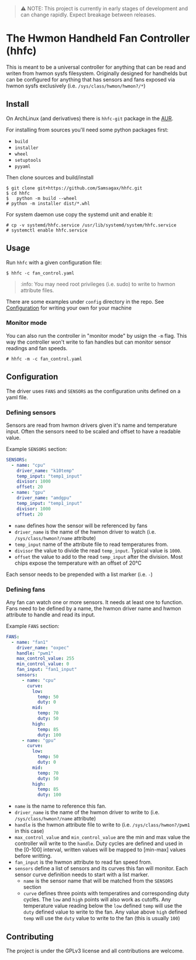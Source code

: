 > :warning: NOTE: This project is currently in early stages of development and
> can change rapidly. Expect breakage between releases.

# The Hwmon Handheld Fan Controller (hhfc)

This is meant to be a universal controller for anything that can be read
and writen from hwmon sysfs filesystem.
Originally designed for handhelds but can be configured for anything that has
sensors and fans exposed via hwmon sysfs exclusively
(i.e. `/sys/class/hwmon/hwmon?/*`)

## Install
On ArchLinux (and derivatives) there is `hhfc-git` package in the
[AUR](https://aur.archlinux.org/packages/hhfc-git).

For installing from sources you'll need some python packages first:
 - `build`
 - `installer`
 - `wheel`
 - `setuptools`
 - `pyyaml`

Then clone sources and build/install

```shell
$ git clone git+https://github.com/Samsagax/hhfc.git
$ cd hhfc
$	python -m build --wheel
# python -m installer dist/*.whl
```

For system daemon use copy the systemd unit and enable it:
```shell
# cp -v systemd/hhfc.service /usr/lib/systemd/system/hhfc.service
# systemctl enable hhfc.service
```

## Usage
Run `hhfc` with a given configuration file:
```shell
$ hhfc -c fan_control.yaml
```

> :info: You may need root privileges (i.e. sudo) to write to hwmon
> attribute files.

There are some examples under `config` directory in the repo.
See [Configuration](#configuration) for writing your own for your machine

### Monitor mode
You can also run the controller in "monitor mode" by usign the `-m` flag.
This way the controller won't write to fan handles but can monitor sensor
readings and fan speeds.
```shell
# hhfc -m -c fan_control.yaml
```

## Configuration
The driver uses `FANS` and `SENSORS` as the configuration units defined on
a yaml file.

### Defining sensors
Sensors are read from hwmon drivers given it's name and temperature input.
Often the sensors need to be scaled and offset to have a readable value.

Example `SENSORS` section:
```yaml
SENSORS:
  - name: "cpu"
    driver_name: "k10temp"
    temp_input: "temp1_input"
    divisor: 1000
    offset: 20
  - name: "gpu"
    driver_name: "amdgpu"
    temp_input: "temp1_input"
    divisor: 1000
    offset: 20
```

- `name` defines how the sensor will be referenced by fans
- `driver_name` is the name of the hwmon driver to watch (i.e.
`/sys/class/hwmon?/name` attribute)
- `temp_input` name of the attribute file to read temperatures from.
- `divisor` the value to divide the read `temp_input`. Typical value is `1000`.
- `offset` the value to add to the read `temp_input` after the division. Most
chips expose the temperature with an offset of 20°C

Each sensor needs to be prepended with a list marker (i.e. `-`)

### Defining fans
Any fan can watch one or more sensors. It needs at least one to function. Fans
need to be defined by a name, the hwmon driver name and hwmon attribute to
handle and read its input.

Example `FANS` section:
```yaml
FANS:
  - name: "fan1"
    driver_name: "oxpec"
    handle: "pwm1"
    max_control_value: 255
    min_control_value: 0
    fan_input: "fan1_input"
    sensors:
      - name: "cpu"
        curve:
          low:
            temp: 50
            duty: 0
          mid:
            temp: 70
            duty: 50
          high:
            temp: 85
            duty: 100
      - name: "gpu"
        curve:
          low:
            temp: 50
            duty: 0
          mid:
            temp: 70
            duty: 50
          high:
            temp: 85
            duty: 100
```

- `name` is the name to reference this fan.
- `driver_name` is the name of the hwmon driver to write to (i.e.
`/sys/class/hwmon?/name` attribute)
- `handle` is the hwmon attribute file to write to (i.e.
`/sys/class/hwmon?/pwm1` in this case)
- `max_control_value` and `min_control_value` are the min and max value the
controller will write to the `handle`. Duty cycles are defined and used in the
[0-100] interval, written values will be mapped to [min-max] values before
writting.
- `fan_input` is the hwmon attribute to read fan speed from.
- `sensors` define a list of sensors and its curves this fan will monitor. Each
sensor curve definition needs to start with a list marker.
	- `name` is the sensor name that will be matched from the `SENSORS` section
	- `curve` defines three points with temperatires and corresponding duty
cycles. The `low` and `high` points will also work as cutoffs. Any temperature
value reading below the `low` defined `temp` will use the `duty` defined value
to write to the fan. Any value above `high` defined `temp` will use the `duty`
value to write to the fan (this is usually `100`)


## Contributing

The project is under the GPLv3 license and all contributions are welcome.
